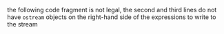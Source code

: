 the following code fragment is not legal, the second and third lines do not have `ostream` objects on the right-hand side of the expressions to write to the stream